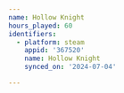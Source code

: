 ```yaml
---
name: Hollow Knight
hours_played: 60
identifiers:
  - platform: steam
    appid: '367520'
    name: Hollow Knight
    synced_on: '2024-07-04'

---
```

